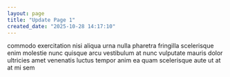 ```yaml
---
layout: page
title: "Update Page 1"
created_date: "2025-10-28 14:17:10"
---
```


commodo exercitation nisi aliqua urna nulla pharetra fringilla scelerisque enim molestie nunc quisque arcu vestibulum at nunc vulputate mauris dolor ultricies amet venenatis luctus tempor anim ea quam scelerisque aute ut at at mi sem 
